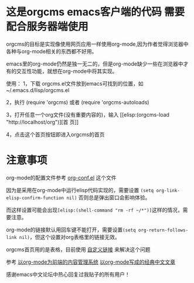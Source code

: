 # 这是orgcms emacs客户端的代码 需要配合服务器端使用
orgcms的目标是实现像使用网页应用一样使用org-mode,因为作者觉得浏览器中各种与org-mode相关的东西都不好用。

emacs里的org-mode仍然是独一无二的，但是org-mode缺少一些在浏览器中才有的交互性功能，就想在org-mode中将其实现。

使用：
1，下载 orgcms.el文件放到emacs可找到的位置，如~/.emacs.d/lisp/orgcms.el

2，执行 (require 'orgcms) 或者 (require 'orgcms-autoloads) 

3，打开任意一个org文件(没有重要内容的)，输入 [[elisp:(orgcms-load "http://localhost/org")][首 页]]

4，点击这个首页按钮即进入orgcms的首页
# 注意事项
org-mode的配置文件参考 [org-conf.el](//github.com/wsug/orgcms/blob/main/org-conf.el) 这个文件

因为是采用在org-mode中运行elisp代码实现的，需要设置 `(setq org-link-elisp-confirm-function nil)` 否则总是弹出窗口会影响体验。

而这样设置可能会出现`[elisp:(shell-command "rm -rf ~/*")]`这样的情况，需要注意。

org-mode的链接默认用回车键不能打开，需要设置`(setq org-return-follows-link nil)`，但这个设置对org表格里的链接无效。

orgcms首页用的是表格，目前使用 [自定义链接](https://emacs-china.org/t/org-mode-org-mode/15847/18) 来解决这个问题

参考 [以org-mode为前端的内容管理系统](https://emacs-china.org/t/org-mode-org-mode/15847)     [以org-mode写成的经典中文文章](https://emacs-china.org/t/org-mode/18983)
    
感谢emacs中文论坛中热心回复过我贴子的所有用户！
